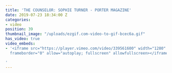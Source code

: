 ```yaml
---
title: 'THE COUNSELOR: SOPHIE TURNER - PORTER MAGAZINE'
date: 2019-07-23 18:34:00 Z
categories:
- video
position: 39
thumbnail_image: "/uploads/ezgif.com-video-to-gif-bcec6a.gif"
has_video: true
video_embeds:
- '<iframe src="https://player.vimeo.com/video/339561600" width="1280" height="720"
  frameborder="0" allow="autoplay; fullscreen" allowfullscreen></iframe>

'
---
```



